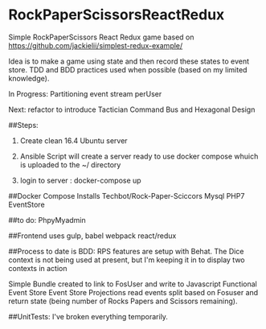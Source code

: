 # RockPaperScissorsReactRedux
Simple RockPaperScissors  React Redux game based on https://github.com/jackielii/simplest-redux-example/

Idea is to make a game using state and then record these states to event store.
TDD and BDD practices used when possible (based on my limited knowledge).

In Progress: Partitioning event stream perUser

Next: 
refactor to introduce Tactician Command Bus and Hexagonal Design

##Steps:
 1) Create clean 16.4 Ubuntu server
 
 2) Ansible Script will create a server ready to use docker compose whuich is uploaded to the ~/ directory
 
 3) login to server : docker-compose up


##Docker Compose Installs
Techbot/Rock-Paper-Sciccors
Mysql
PHP7
EventStore

##to do:
PhpyMyadmin

##Frontend uses 
gulp, 
babel 
webpack
react/redux

##Process to date is
BDD: RPS features are setup with Behat. The Dice context is not being used at present, but I'm keeping it in to display two contexts in action

Simple Bundle created to link to FosUser and write to Javascript Functional Event Store
Event Store Projections read events split based on Fosuser and return state 
(being number of Rocks Papers and Scissors remaining).

##UnitTests: 
I've broken everything temporarily.

